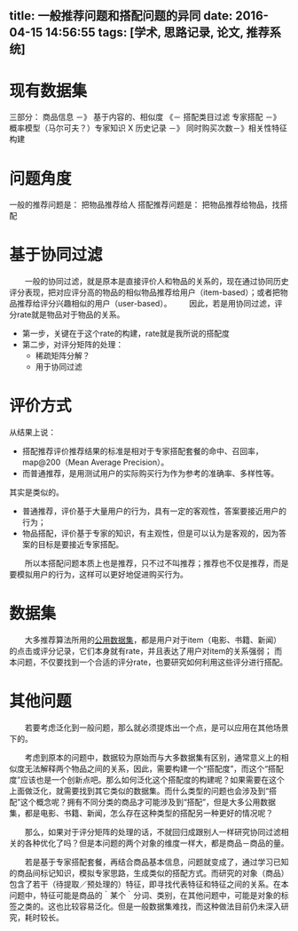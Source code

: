 title: 一般推荐问题和搭配问题的异同
date: 2016-04-15 14:56:55
tags: [学术, 思路记录, 论文, 推荐系统]
---
# 现有数据集
三部分：
	商品信息	－》	基于内容的、相似度   《－ 搭配类目过滤
	专家搭配	－》	概率模型（马尔可夫？）专家知识	X
	历史记录	－》	同时购买次数－》相关性特征构建

# 问题角度
一般的推荐问题是：   把物品推荐给人
搭配推荐问题是：    把物品推荐给物品，找搭配

# 基于协同过滤
&emsp;&emsp;一般的协同过滤，就是原本是直接评价人和物品的关系的，现在通过协同历史评分表现，把对应评分高的物品的相似物品推荐给用户（item-based）；或者把物品推荐给评分兴趣相似的用户（user-based）。
&emsp;&emsp;因此，若是用协同过滤，评分rate就是物品对于物品的关系。
*   第一步，关键在于这个rate的构建，rate就是我所说的搭配度
*   第二步，对评分矩阵的处理：
    -   稀疏矩阵分解？
    -   用于协同过滤

<!--more-->
# 评价方式			
从结果上说：
*   搭配推荐评价推荐结果的标准是相对于专家搭配套餐的命中、召回率，map@200（Mean Average Precision）。
*   而普通推荐，是用测试用户的实际购买行为作为参考的准确率、多样性等。

其实是类似的。
*   普通推荐，评价基于大量用户的行为，具有一定的客观性，答案要接近用户的行为；
*   物品搭配，评价基于专家的知识，有主观性，但是可以认为是客观的，因为答案的目标是要接近专家搭配。

&emsp;&emsp;所以本搭配问题本质上也是推荐，只不过不叫推荐；推荐也不仅是推荐，而是要模拟用户的行为，这样可以更好地促进购买行为。

# 数据集
&emsp;&emsp;大多推荐算法所用的[公用数据集](http://www.cnblogs.com/wentingtu/p/3579803.html)，都是用户对于item（电影、书籍、新闻）的点击或评分记录，它们本身就有rate，并且表达了用户对item的关系强弱；
而本问题，不仅要找到一个合适的评分rate，也要研究如何利用这些评分进行搭配。

# 其他问题
&emsp;&emsp;若要考虑泛化到一般问题，那么就必须提炼出一个点，是可以应用在其他场景下的。

&emsp;&emsp;考虑到原本的问题中，数据较为原始而与大多数据集有区别，通常意义上的相似度无法解释两个物品之间的关系，因此，需要构建一个“搭配度”，而这个“搭配度”应该也是一个创新点吧。那么如何泛化这个搭配度的构建呢？如果需要在这个上面做泛化，就需要找到其它类似的数据集。而什么类型的问题也会涉及到“搭配”这个概念呢？拥有不同分类的商品才可能涉及到“搭配”，但是大多公用数据集，都是电影、书籍、新闻，怎么存在这种类型的搭配另一种更好的情况呢？

&emsp;&emsp;那么，如果对于评分矩阵的处理的话，不就回归成跟别人一样研究协同过滤相关的各种优化了吗？但是本问题的两个对象的维度一样大，都是商品－商品的量。

&emsp;&emsp;若是基于专家搭配套餐，再结合商品基本信息，问题就变成了，通过学习已知的商品间标记知识，模拟专家思路，生成类似的搭配方式。而研究的对象（商品）包含了若干（待提取／预处理的）特征，即寻找代表特征和特征之间的关系。在本问题中，特征可能是商品的｀某个｀分词、类别，在其他问题中，可能是对象的标签之类的。这也比较容易泛化。但是一般数据集难找，而这种做法目前仍未深入研究，耗时较长。
